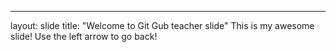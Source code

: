 ---
layout: slide
title: "Welcome to Git Gub teacher slide"
This is my awesome slide!
Use the left arrow to go back!

